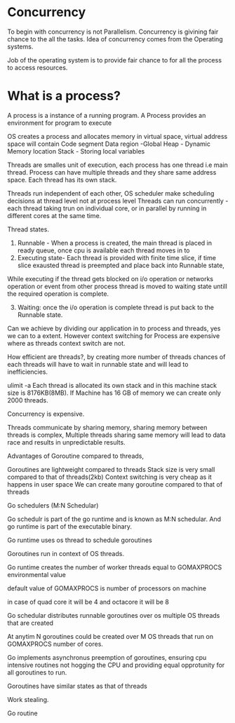 # Concurrency

To begin with concurrency is not Parallelism. Concurrency is givining fair chance to the all the tasks.
Idea of concurrency comes from the Operating systems.

Job of the operating system is to provide fair chance to for all the process to access resources. 

# What is a process?
A process is a instance of a running program. 
A Process provides an environment for program to execute

OS creates a process and allocates memory in virtual space, virtual address space will contain
Code segment
Data region -Global
Heap - Dynamic Memory location
Stack - Storing local variables

Threads are smalles unit of execution, each process has one thread i.e main thread. Process can have multiple threads and they share same address space.
Each thread has its own stack.

Threads run independent of each other, OS scheduler make scheduling decisions at thread level not at process level
Threads can run concurrently -each thread taking trun on individual core, or in parallel by running in different cores at the same time.

Thread states.
1. Runnable - When a process is created, the main thread is placed in ready queue, once cpu is available each thread moves in to
2. Executing state- Each thread is provided with finite time slice, if time slice exausted thread is preempted and place back into Runnable state,

While executing if the thread gets blocked on i/o operation or networks operation or event from other process thread is moved to waiting state untill the required operation is complete.

3. Waiting: once the i/o operation is complete thread is put back to the Runnable state.

Can we achieve by dividing our application in to process and threads, yes we can to a extent. However context switching for Process are expensive where as  threads context switch are not.

How efficient are threads?, by creating more number of threads chances of each threads will have to wait in runnable state and will lead to inefficiencies.

ulimit -a
Each thread is allocated its own stack and in this machine stack size is 8176KB(8MB). If Machine has 16 GB of memory we can create only 2000 threads.

Concurrency is expensive.

Threads communicate by sharing memory, sharing memory between threads is complex, Multiple threads sharing same memory will lead to data race and results in unpredictable results.

Advantages of Goroutine compared to threads,

Goroutines are lightweight compared to threads
Stack size is very small compared to that of threads(2kb)
Context switching is very cheap as it happens in user space
We can create many goroutine compared to that of threads


Go schedulers (M:N Schedular)

Go schedulr is part of the go runtime and is known as M:N schedular. And go runtime is part of the executable binary. 

Go runtime uses os thread to schedule goroutines 

Goroutines run in context of OS threads.

Go runtime creates the number of worker threads equal to GOMAXPROCS environmental value

default value of GOMAXPROCS is number of processors on machine

in case of quad core it will be 4 and octacore it will be 8 

Go schedular distributes runnable goroutines over os multiple OS threads that are created

At anytim N goroutines could be created over M OS threads that run on GOMAXPROCS number of cores.

Go implements asynchronus preemption of goroutines, ensuring cpu intensive routines not hogging the CPU and providing equal opprotunity for all goroutines to run.

Goroutines have similar states as that of threads


Work stealing.





Go routine








